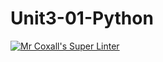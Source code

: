 # Unit3-01-Python
[![Mr Coxall's Super Linter](https://github.com/ICS3U-Programming-JosephK/Unit3-01-Python/workflows/Mr%20Coxall's%20Super%20Linter/badge.svg)](https://github.com/ICS3U-Programming-JosephK/Unit3-01-Python/actions/)
